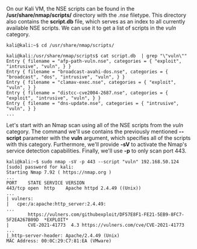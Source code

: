 
On our Kali VM, the NSE scripts can be found in the **/usr/share/nmap/scripts/** directory with the _.nse_ filetype. This directory also contains the **script.db** file, which serves as an index to all currently available NSE scripts. We can use it to get a list of scripts in the _vuln_ category.

```
kali@kali:~$ cd /usr/share/nmap/scripts/

kali@kali:/usr/share/nmap/scripts$ cat script.db  | grep "\"vuln\""
Entry { filename = "afp-path-vuln.nse", categories = { "exploit", "intrusive", "vuln", } }
Entry { filename = "broadcast-avahi-dos.nse", categories = { "broadcast", "dos", "intrusive", "vuln", } }
Entry { filename = "clamav-exec.nse", categories = { "exploit", "vuln", } }
Entry { filename = "distcc-cve2004-2687.nse", categories = { "exploit", "intrusive", "vuln", } }
Entry { filename = "dns-update.nse", categories = { "intrusive", "vuln", } }
...
```
Let's start with an Nmap scan using all of the NSE scripts from the _vuln_ category. The command we'll use contains the previously mentioned **--script** parameter with the **vuln** argument, which specifies all of the scripts with this category. Furthermore, we'll provide **-sV** to activate the Nmap's service detection capabilities. Finally, we'll use **-p** to only scan port 443.

```
kali@kali:~$ sudo nmap -sV -p 443 --script "vuln" 192.168.50.124
[sudo] password for kali: 
Starting Nmap 7.92 ( https://nmap.org )
...
PORT    STATE SERVICE VERSION
443/tcp open  http    Apache httpd 2.4.49 ((Unix))
...
| vulners: 
|   cpe:/a:apache:http_server:2.4.49:
...
        https://vulners.com/githubexploit/DF57E8F1-FE21-5EB9-8FC7-5F2EA267B09D	*EXPLOIT*
|     	CVE-2021-41773	4.3	https://vulners.com/cve/CVE-2021-41773
...
|_http-server-header: Apache/2.4.49 (Unix)
MAC Address: 00:0C:29:C7:81:EA (VMware)
```

